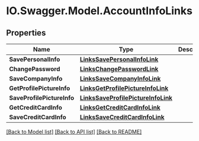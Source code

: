 # IO.Swagger.Model.AccountInfoLinks
## Properties

Name | Type | Description | Notes
------------ | ------------- | ------------- | -------------
**SavePersonalInfo** | [**LinksSavePersonalInfoLink**](LinksSavePersonalInfoLink.md) |  | 
**ChangePassword** | [**LinksChangePasswordLink**](LinksChangePasswordLink.md) |  | 
**SaveCompanyInfo** | [**LinksSaveCompanyInfoLink**](LinksSaveCompanyInfoLink.md) |  | 
**GetProfilePictureInfo** | [**LinksGetProfilePictureInfoLink**](LinksGetProfilePictureInfoLink.md) |  | 
**SaveProfilePictureInfo** | [**LinksSaveProfilePictureInfoLink**](LinksSaveProfilePictureInfoLink.md) |  | 
**GetCreditCardInfo** | [**LinksGetCreditCardInfoLink**](LinksGetCreditCardInfoLink.md) |  | 
**SaveCreditCardInfo** | [**LinksSaveCreditCardInfoLink**](LinksSaveCreditCardInfoLink.md) |  | 

[[Back to Model list]](../README.md#documentation-for-models) [[Back to API list]](../README.md#documentation-for-api-endpoints) [[Back to README]](../README.md)

